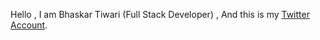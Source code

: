 Hello  , I am Bhaskar Tiwari (Full Stack Developer) , And this is my [Twitter Account](https://twitter.com/BhaskarWeb3).
